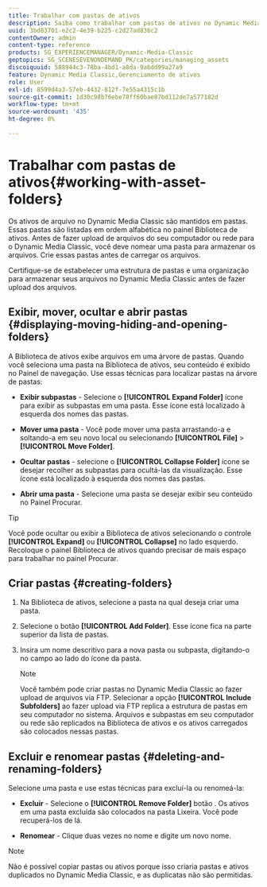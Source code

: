 ```yaml
---
title: Trabalhar com pastas de ativos
description: Saiba como trabalhar com pastas de ativos no Dynamic Media Classic.
uuid: 3bd83701-e2c2-4e39-b225-c2d27ad836c2
contentOwner: admin
content-type: reference
products: SG_EXPERIENCEMANAGER/Dynamic-Media-Classic
geptopics: SG_SCENESEVENONDEMAND_PK/categories/managing_assets
discoiquuid: 588944c3-78ba-4bd1-a8da-9a6dd99a27a9
feature: Dynamic Media Classic,Gerenciamento de ativos
role: User
exl-id: 8599d4a3-57eb-4432-812f-7e55a4315c1b
source-git-commit: 1d30c98b76ebe78ff60bae87bd112de7a577182d
workflow-type: tm+mt
source-wordcount: '435'
ht-degree: 0%

---
```


# Trabalhar com pastas de ativos{#working-with-asset-folders}

Os ativos de arquivo no Dynamic Media Classic são mantidos em pastas. Essas pastas são listadas em ordem alfabética no painel Biblioteca de ativos. Antes de fazer upload de arquivos do seu computador ou rede para o Dynamic Media Classic, você deve nomear uma pasta para armazenar os arquivos. Crie essas pastas antes de carregar os arquivos.

Certifique-se de estabelecer uma estrutura de pastas e uma organização para armazenar seus arquivos no Dynamic Media Classic antes de fazer upload dos arquivos.

## Exibir, mover, ocultar e abrir pastas {#displaying-moving-hiding-and-opening-folders}

A Biblioteca de ativos exibe arquivos em uma árvore de pastas. Quando você seleciona uma pasta na Biblioteca de ativos, seu conteúdo é exibido no Painel de navegação. Use essas técnicas para localizar pastas na árvore de pastas:

* **Exibir subpastas**  - Selecione o  **[!UICONTROL Expand Folder]** ícone para exibir as subpastas em uma pasta. Esse ícone está localizado à esquerda dos nomes das pastas.

* **Mover uma pasta**  - Você pode mover uma pasta arrastando-a e soltando-a em seu novo local ou selecionando  **[!UICONTROL File]** >  **[!UICONTROL Move Folder]**.

* **Ocultar pastas**  - selecione o  **[!UICONTROL Collapse Folder]** ícone se desejar recolher as subpastas para ocultá-las da visualização. Esse ícone está localizado à esquerda dos nomes das pastas.

* **Abrir uma pasta**  - Selecione uma pasta se desejar exibir seu conteúdo no Painel Procurar.

>[!TIP]
>
>Você pode ocultar ou exibir a Biblioteca de ativos selecionando o controle **[!UICONTROL Expand]** ou **[!UICONTROL Collapse]** no lado esquerdo. Recoloque o painel Biblioteca de ativos quando precisar de mais espaço para trabalhar no painel Procurar.

## Criar pastas {#creating-folders}

1. Na Biblioteca de ativos, selecione a pasta na qual deseja criar uma pasta.
1. Selecione o botão **[!UICONTROL Add Folder]**. Esse ícone fica na parte superior da lista de pastas.
1. Insira um nome descritivo para a nova pasta ou subpasta, digitando-o no campo ao lado do ícone da pasta.

   >[!NOTE]
   >
   >Você também pode criar pastas no Dynamic Media Classic ao fazer upload de arquivos via FTP. Selecionar a opção **[!UICONTROL Include Subfolders]** ao fazer upload via FTP replica a estrutura de pastas em seu computador no sistema. Arquivos e subpastas em seu computador ou rede são replicados na Biblioteca de ativos e os ativos carregados são colocados nessas pastas.

## Excluir e renomear pastas {#deleting-and-renaming-folders}

Selecione uma pasta e use estas técnicas para excluí-la ou renomeá-la:

* **Excluir**  - Selecione o  **[!UICONTROL Remove Folder]** botão . Os ativos em uma pasta excluída são colocados na pasta Lixeira. Você pode recuperá-los de lá.

* **Renomear**  - Clique duas vezes no nome e digite um novo nome.

>[!NOTE]
>
>Não é possível copiar pastas ou ativos porque isso criaria pastas e ativos duplicados no Dynamic Media Classic, e as duplicatas não são permitidas.
